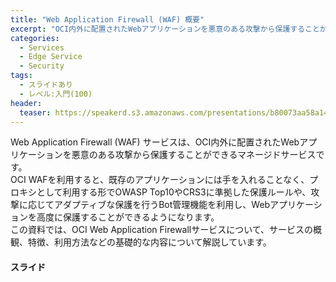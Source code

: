 ```yaml
---
title: "Web Application Firewall (WAF) 概要"
excerpt: "OCI内外に配置されたWebアプリケーションを悪意のある攻撃から保護することができるOCI Web Application Firewallサービスについて、概観、特徴、利用方法などの基礎的な内容について解説しています"
categories:
  - Services
  - Edge Service
  - Security
tags:
  - スライドあり
  - レベル:入門(100)
header:
  teaser: https://speakerd.s3.amazonaws.com/presentations/b80073aa58a141638ad5ba432009ba59/slide_0.jpg
---
```


Web Application Firewall (WAF) サービスは、OCI内外に配置されたWebアプリケーションを悪意のある攻撃から保護することができるマネージドサービスです。  
OCI WAFを利用すると、既存のアプリケーションには手を入れることなく、プロキシとして利用する形でOWASP Top10やCRS3に準拠した保護ルールや、攻撃に応じてアダプティブな保護を行うBot管理機能を利用し、Webアプリケーションを高度に保護することができるようになります。  
この資料では、OCI Web Application Firewallサービスについて、サービスの概観、特徴、利用方法などの基礎的な内容について解説しています。

#### スライド

<div style="max-width:768px">
<!-- Speakerdeckから Embeded リンクを取得して貼り付け (ここから) -->

<script async class="speakerdeck-embed" data-id="67bc880ea70f4f389afe70db381961b2" data-ratio="1.77777777777778" src="//speakerdeck.com/assets/embed.js"></script>

</div>

